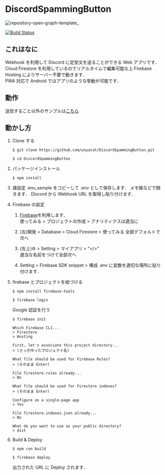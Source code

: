 # DiscordSpammingButton
![repository-open-graph-template_](https://user-images.githubusercontent.com/14951631/77506095-49351c80-6ea8-11ea-8d95-f87beff7f9ef.png)

[![Build Status](https://travis-ci.org/unyacat/DiscordSpammingButton.svg?branch=master)](https://travis-ci.org/unyacat/DiscordSpammingButton)

## これはなに
Webhook を利用して Discord に定型文を送ることができる Web アプリです．  
Cloud Firestore を利用しているのでリアルタイムで編集可能な上 Firebase Hosting によりサーバー不要で動きます．  
PWA 対応で Android ではアプリのような挙動が可能です．

## 動作
送信すること以外のサンプルは[こちら](https://dark-pub.web.app/)

## 動かし方
1. Clone する
    ```console
    $ git clone https://github.com/unyacat/DiscordSpammingButton.git
    ```
    ```console
    $ cd DiscordSpammingButton
    ```
1. パッケージインストール
    ```console
    $ npm install 
    ```
1. 諸設定
    .env_sample をコピーして .env として保存します．
    メモ帳などで開きます．
    Discord から Webhook URL を取得し貼り付けます．
    
1. Firebase の設定
    1. [Firebase](https://firebase.google.com/?hl=ja)を利用します．  
        使ってみる > プロジェクトの作成 > アナリティクスは適当に
        
    1. (左)開発 > Database > Cloud Firestore > 使ってみる
        全部デフォルトで次へ
        
    1. (左上)⚙ > Setting > マイアプリ > "</>"  
    適当な名前をつけて全部次へ
    
    1. Setting > Firebase SDK snippet > 構成
    .env に変数を適切な場所に貼り付けます．

1. firebase とプロジェクトを紐づける
    ```console
    $ npm install firebase-tools
    ```
    ```console
    $ firebase login
    ```
    Google 認証を行う
    ```console
    $ firebase init
   
    Which Firebase CLI...
    > Firestore
    > Hosting
   
    First, let's associate this project directory...
    > (さっき作ったプロジェクト名)
   
    What file should be used for Firebase Rules?
    > (そのまま Enter)
   
    File firestore.rules already...
    > No
   
    What file should be used for Firestore indexes?
    > (そのまま Enter)
   
    Configure as a single-page app
    > Yes
   
    File firestore.indexes.json already...
    > No
   
    What do you want to use as your public directory?
    > dist
    ```

1. Build & Deploy
    ```console
    $ npm run build
    ```
    ```console
    $ firebase deploy
    ```
    出力された URL に Deploy されます．